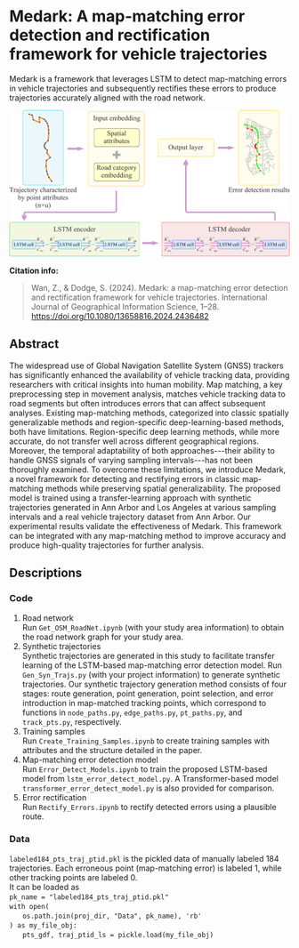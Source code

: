 # Medark: A map-matching error detection and rectification framework for vehicle trajectories
Medark is a framework that leverages LSTM to detect map-matching errors in vehicle trajectories and subsequently rectifies these errors to produce trajectories accurately aligned with the road network.

![](figures/LSTM_Architecture.png)

**Citation info:**
> Wan, Z., & Dodge, S. (2024). Medark: a map-matching error detection and rectification framework for vehicle trajectories. International Journal of Geographical Information Science, 1–28. https://doi.org/10.1080/13658816.2024.2436482

## Abstract
The widespread use of Global Navigation Satellite System (GNSS) trackers has significantly enhanced the availability of vehicle tracking data, providing researchers with critical insights into human mobility. Map matching, a key preprocessing step in movement analysis, matches vehicle tracking data to road segments but often introduces errors that can affect subsequent analyses. Existing map-matching methods, categorized into classic spatially generalizable methods and region-specific deep-learning-based methods, both have limitations. Region-specific deep learning methods, while more accurate, do not transfer well across different geographical regions. Moreover, the temporal adaptability of both approaches---their ability to handle GNSS signals of varying sampling intervals---has not been thoroughly examined. To overcome these limitations, we introduce Medark, a novel framework for detecting and rectifying errors in classic map-matching methods while preserving spatial generalizability. The proposed model is trained using a transfer-learning approach with synthetic trajectories generated in Ann Arbor and Los Angeles at various sampling intervals and a real vehicle trajectory dataset from Ann Arbor. Our experimental results validate the effectiveness of Medark. This framework can be integrated with any map-matching method to improve accuracy and produce high-quality trajectories for further analysis.

## Descriptions
### Code
1. Road network \
   Run `Get_OSM_RoadNet.ipynb` (with your study area information) to obtain the road network graph for your study area.
2. Synthetic trajectories \
   Synthetic trajectories are generated in this study to facilitate transfer learning of the LSTM-based map-matching error detection model.
   Run `Gen_Syn_Trajs.py` (with your project information) to generate synthetic trajectories. Our synthetic trajectory generation method consists of four stages: route generation, point generation, point
selection, and error introduction in map-matched tracking points, which correspond to functions in `node_paths.py`, `edge_paths.py`, `pt_paths.py`, and `track_pts.py`, respectively.
3. Training samples \
   Run `Create_Training_Samples.ipynb` to create training samples with attributes and the structure detailed in the paper.
4. Map-matching error detection model \
   Run `Error_Detect_Models.ipynb` to train the proposed LSTM-based model from `lstm_error_detect_model.py`. A Transformer-based model `transformer_error_detect_model.py` is also provided for comparison.
5. Error rectification \
   Run `Rectify_Errors.ipynb` to rectify detected errors using a plausible route.

### Data
`labeled184_pts_traj_ptid.pkl` is the pickled data of manually labeled 184 trajectories. Each erroneous point (map-matching error) is labeled 1, while other tracking points are labeled 0. \
It can be loaded as \
`pk_name = "labeled184_pts_traj_ptid.pkl"` \
`with open(` \
&nbsp;&nbsp;&nbsp;&nbsp;&nbsp;&nbsp;`os.path.join(proj_dir, "Data", pk_name), 'rb'` \
`) as my_file_obj:` \
&nbsp;&nbsp;&nbsp;&nbsp;&nbsp;&nbsp;`pts_gdf, traj_ptid_ls = pickle.load(my_file_obj)`
